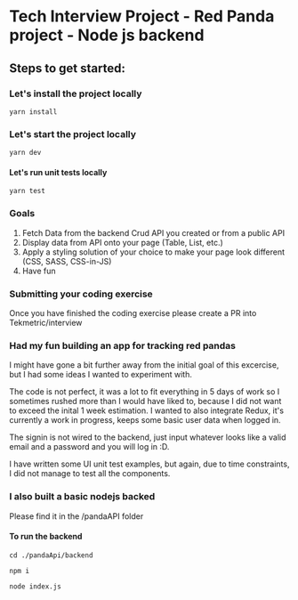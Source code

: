 # Tech Interview Project  - Red Panda project - Node js backend

## Steps to get started:


### Let's install the project locally
`yarn install`

### Let's start the project locally
`yarn dev`

#### Let's run unit tests locally
`yarn test`

### Goals
1. Fetch Data from the backend Crud API you created or from a public API
2. Display data from API onto your page (Table, List, etc.)
3. Apply a styling solution of your choice to make your page look different (CSS, SASS, CSS-in-JS)
4. Have fun

### Submitting your coding exercise
Once you have finished the coding exercise please create a PR into Tekmetric/interview

### Had my fun building an app for tracking red pandas
I might have gone a bit further away from the initial goal of this excercise, but I had some ideas I wanted to experiment with.

The code is not perfect, it was a lot to fit everything in 5 days of work so I sometimes rushed more than I would have liked to, because I did not want to exceed the inital 1 week estimation.
I wanted to also integrate Redux, it's currently a work in progress, keeps some basic user data when logged in.

The signin is not wired to the backend, just input whatever looks like a valid email and a password and you will log in :D.

I have written some UI unit test examples, but again, due to time constraints, I did not manage to test all the components.

### I also built a basic nodejs backed
Please find it in the /pandaAPI folder

#### To run the backend
`cd ./pandaApi/backend`

`npm i`

`node index.js`

